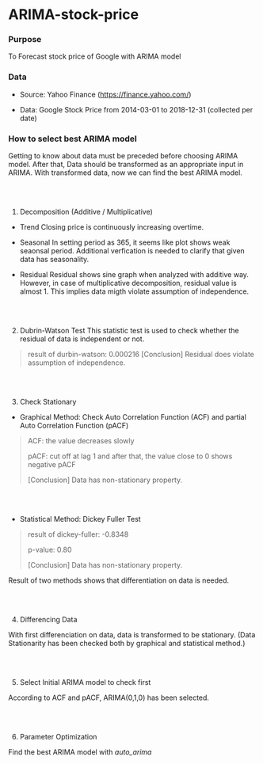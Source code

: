 # ARIMA-stock-price

### Purpose
To Forecast stock price of Google with ARIMA model



### Data

* Source: Yahoo Finance (https://finance.yahoo.com/)

* Data: Google Stock Price from 2014-03-01 to 2018-12-31 (collected per date)



### How to select best ARIMA model

Getting to know about data must be preceded before choosing ARIMA model.
After that, Data should be transformed as an appropriate input in ARIMA. 
With transformed data, now we can find the best ARIMA model.

<br>
</br>

1. Decomposition (Additive / Multiplicative)

- Trend
Closing price is continuously increasing overtime. 


- Seasonal
In setting period as 365, it seems like plot shows weak seaonsal period. Additional verfication is needed to clarify that given data has seasonality. 


- Residual
Residual shows sine graph when analyzed with additive way. However, in case of multiplicative decomposition, residual value is almost 1. This implies data migth violate assumption of independence. 

<br>
</br>

2. Dubrin-Watson Test
This statistic test is used to check whether the residual of data is independent or not.

> result of durbin-watson: 0.000216
> [Conclusion] Residual does violate assumption of independence.

<br>
</br>

3. Check Stationary

  * Graphical Method: Check Auto Correlation Function (ACF) and partial Auto Correlation Function (pACF) 

  > ACF: the value decreases slowly
  > 
  > pACF: cut off at lag 1 and after that, the value close to 0 shows negative pACF
  > 
  > [Conclusion] Data has non-stationary property.

<br>
</br>

  * Statistical Method: Dickey Fuller Test

  > result of dickey-fuller: -0.8348 
  > 
  > p-value: 0.80
  > 
  > [Conclusion] Data has non-stationary property.

  Result of two methods shows that differentiation on data is needed.

<br>
</br>

4. Differencing Data

With first differenciation on data, data is transformed to be stationary.
(Data Stationarity has been checked both by graphical and statistical method.)

<br>
</br>

5. Select Initial ARIMA model to check first

According to ACF and pACF, ARIMA(0,1,0) has been selected.

<br>
</br>

6. Parameter Optimization

Find the best ARIMA model with *auto_arima*
